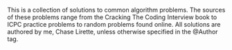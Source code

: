 This is a collection of solutions to common algorithm problems. The sources
of these problems range from the Cracking The Coding Interview book to ICPC
practice problems to random problems found online. All solutions are authored
by me, Chase Lirette, unless otherwise specified in the @Author tag.